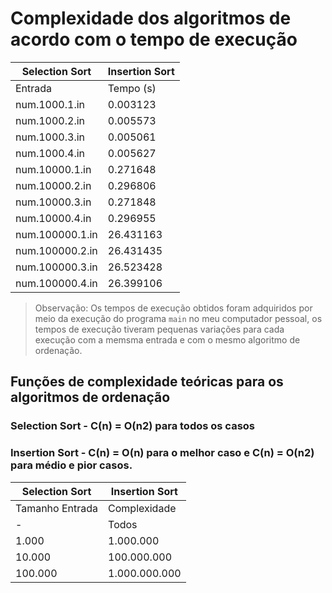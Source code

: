 # Complexidade dos algoritmos de acordo com o tempo de execução

|       Selection Sort        |       Insertion Sort        |
|-----------------------------|-----------------------------|
|     Entrada     | Tempo (s) |     Entrada     | Tempo (s) |
| num.1000.1.in   |  0.003123 | num.1000.1.in   |  0.007181 |
| num.1000.2.in   |  0.005573 | num.1000.2.in   |  0.006574 |
| num.1000.3.in   |  0.005061 | num.1000.3.in   |  0.006108 |
| num.1000.4.in   |  0.005627 | num.1000.4.in   |  0.007332 |
| num.10000.1.in  |  0.271648 | num.10000.1.in  |  0.355231 |
| num.10000.2.in  |  0.296806 | num.10000.2.in  |  0.353031 |
| num.10000.3.in  |  0.271848 | num.10000.3.in  |  0.383003 |
| num.10000.4.in  |  0.296955 | num.10000.4.in  |  0.366636 |
| num.100000.1.in | 26.431163 | num.100000.1.in | 34.498979 |
| num.100000.2.in | 26.431435 | num.100000.2.in | 34.509247 |
| num.100000.3.in | 26.523428 | num.100000.3.in | 34.521854 |
| num.100000.4.in | 26.399106 | num.100000.4.in | 34.610037 |

  > Observação:
  > Os tempos de execução obtidos foram adquiridos por meio da execução do programa `main` no meu computador pessoal, os tempos de execução tiveram pequenas variações para cada execução com a memsma entrada e com o mesmo algoritmo de ordenação.

## Funções de complexidade teóricas para os algoritmos de ordenação

### Selection Sort - C(n) = O(n2) para todos os casos
### Insertion Sort - C(n) = O(n) para o melhor caso e C(n) = O(n2) para médio e pior casos.

|         Selection Sort          |              Insertion Sort               |
|---------------------------------|-------------------------------------------|
| Tamanho Entrada | Complexidade  | Tamanho Entrada | Complexidade            |
| -               | Todos         | -               | Melhor  | Pior e Médio  |
| 1.000           | 1.000.000     | 1.000           | 1.000   | 1.000.000     |
| 10.000          | 100.000.000   | 10.000          | 10.000  | 100.000.000   |
| 100.000         | 1.000.000.000 | 100.000         | 100.000 | 1.000.000.000 |
